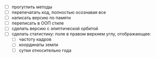 -[ ] прогуглить методы
-[ ] перепечатать код, полностью осознавая все 
-[ ] написать версию по памяти
-[ ] переписать в ООП стиле
-[ ] сделать версию с элиптической орбитой
-[ ] сделать статистику: поле в правом верхнем углу, отображающее: 
    -[ ] частоту кадров
    -[ ] координаты земли
    -[ ] сутки относительно года
